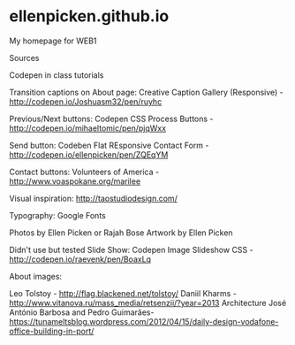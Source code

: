 # ellenpicken.github.io
My homepage for WEB1

Sources

Codepen in class tutorials

Transition captions on About page:
Creative Caption Gallery (Responsive) - http://codepen.io/Joshuasm32/pen/ruyhc

Previous/Next buttons:
Codepen CSS Process Buttons - http://codepen.io/mihaeltomic/pen/pjqWxx

Send button:
Codeben Flat REsponsive Contact Form - http://codepen.io/ellenpicken/pen/ZQEqYM

Contact buttons:
Volunteers of America - http://www.voaspokane.org/marilee


Visual inspiration:
http://taostudiodesign.com/


Typography: 
Google Fonts

Photos by Ellen Picken or Rajah Bose
Artwork by Ellen Picken



Didn't use but tested Slide Show:
Codepen Image Slideshow CSS - http://codepen.io/raevenk/pen/BoaxLq


About images:

Leo Tolstoy - http://flag.blackened.net/tolstoy/
Daniil Kharms - http://www.vitanova.ru/mass_media/retsenzii/?year=2013
Architecture José António Barbosa and Pedro Guimarães- https://tunameltsblog.wordpress.com/2012/04/15/daily-design-vodafone-office-building-in-port/